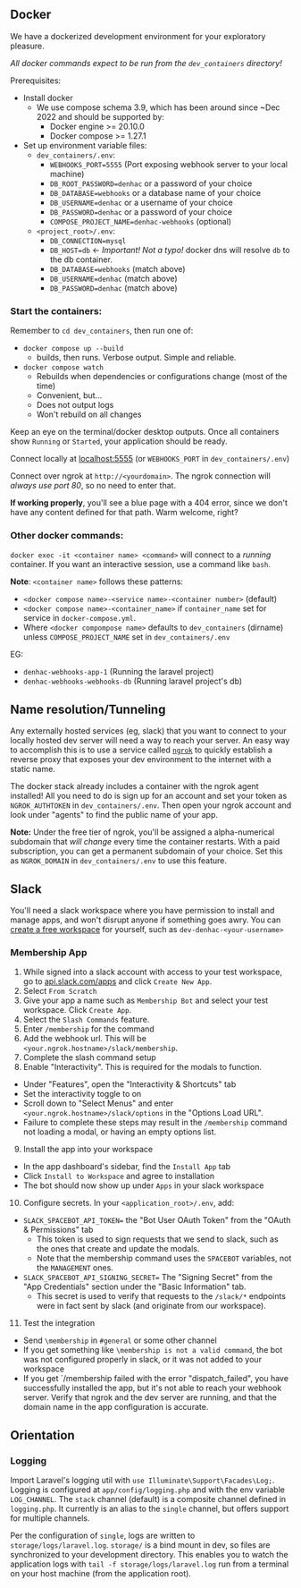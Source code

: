 
## Docker
We have a dockerized development environment for your exploratory pleasure.

*All docker commands expect to be run from the `dev_containers` directory!*

Prerequisites: 
* Install docker
  * We use compose schema 3.9, which has been around since ~Dec 2022 and should be supported by:
    * Docker engine >= 20.10.0
    * Docker compose >= 1.27.1
* Set up environment variable files:
  * `dev_containers/.env`:
    * `WEBHOOKS_PORT=5555` (Port exposing webhook server to your local machine)
    * `DB_ROOT_PASSWORD=denhac` or a password of your choice
    * `DB_DATABASE=webhooks` or a database name of your choice
    * `DB_USERNAME=denhac` or a username of your choice
    * `DB_PASSWORD=denhac` or a password of your choice
    * `COMPOSE_PROJECT_NAME=denhac-webhooks` (optional)
  * `<project_root>/.env`:
    * `DB_CONNECTION=mysql`
    * `DB_HOST=db` <- *Important! Not a typo!* docker dns will resolve `db` to the db container. 
    * `DB_DATABASE=webhooks` (match above)
    * `DB_USERNAME=denhac` (match above)
    * `DB_PASSWORD=denhac` (match above)



### Start the containers: 
Remember to `cd dev_containers`, then run one of:
* `docker compose up --build` 
  * builds, then runs. Verbose output. Simple and reliable.
* `docker compose watch` 
  * Rebuilds when dependencies or configurations change (most of the time)
  * Convenient, but...
  * Does not output logs
  * Won't rebuild on all changes

Keep an eye on the terminal/docker desktop outputs. Once all containers show `Running` or `Started`, your application should be ready.

Connect locally at [localhost:5555](localhost:5555) (or `WEBHOOKS_PORT` in `dev_containers/.env`)

Connect over ngrok at `http://<yourdomain>`. The ngrok connection will _always use port 80_, so no need to enter that.

**If working properly**, you'll see a blue page with a 404 error, since we don't have any content defined for that path. Warm welcome, right?

### Other docker commands:

`docker exec -it <container name> <command>` will connect to a *running* container. If you want an interactive session, use a command like `bash`.

**Note**: `<container name>` follows these patterns:
  * `<docker compose name>-<service name>-<container number>` (default)
  * `<docker compose name>-<container_name>` if `container_name` set for service in `docker-compose.yml`.
  * Where `<docker compompose name>` defaults to `dev_containers` (dirname) unless `COMPOSE_PROJECT_NAME` set in `dev_containers/.env`

EG:
  * `denhac-webhooks-app-1` (Running the laravel project)
  * `denhac-webhooks-webhooks-db` (Running laravel project's db)


## Name resolution/Tunneling
Any externally hosted services (eg, slack) that you want to connect to your locally hosted dev server will need a way to reach your server.
An easy way to accomplish this is to use a service called [`ngrok`](https://dashboard.ngrok.com/get-started/setup) to quickly establish a reverse proxy that exposes your dev environment to the 
internet with a static name. 

The docker stack already includes a container with the ngrok agent installed! All you need to do is sign up for an account and set your token as `NGROK_AUTHTOKEN` in `dev_containers/.env`. Then open your ngrok account and look under "agents" to find the public name of your app.

**Note:** Under the free tier of ngrok, you'll be assigned a alpha-numerical subdomain that *will change* every time the container restarts. With a paid subscription, you can get a permanent subdomain of your choice. Set this as `NGROK_DOMAIN` in `dev_containers/.env` to use this feature.


## Slack
You'll need a slack workspace where you have permission to install and manage apps, and won't disrupt anyone if something goes awry.
You can [create a free workspace](https://slack.com/get-started#/create) for yourself, such as `dev-denhac-<your-username>`

### Membership App
1. While signed into a slack account with access to your test workspace, go to [api.slack.com/apps](api.slack.com/apps) and click `Create New App`.
2. Select `From Scratch`
3. Give your app a name such as `Membership Bot` and select your test workspace. Click `Create App`.
4. Select the `Slash Commands` feature.
5. Enter `/membership` for the command
6. Add the webhook url. This will be `<your.ngrok.hostname>/slack/membership`. 
7. Complete the slash command setup
8. Enable "Interactivity". This is required for the modals to function.
  - Under "Features", open the "Interactivity & Shortcuts" tab
  - Set the interactivity toggle to on
  - Scroll down to "Select Menus" and enter `<your.ngrok.hostname>/slack/options` in the "Options Load URL".
  - Failure to complete these steps may result in the `/membership` command not loading a modal, or having an empty options list.
9. Install the app into your workspace
  - In the app dashboard's sidebar, find the `Install App` tab
  - Click `Install to Workspace` and agree to installation
  - The bot should now show up under `Apps` in your slack workspace
10. Configure secrets. In your `<application_root>/.env`, add:
  - `SLACK_SPACEBOT_API_TOKEN=` the "Bot User OAuth Token" from the "OAuth & Permissions" tab
    - This token is used to sign requests that we send to slack, such as the ones that create and update the modals.
    - Note that the membership command uses the `SPACEBOT` variables, not the `MANAGEMENT` ones. 
  - `SLACK_SPACEBOT_API_SIGNING_SECRET=` The "Signing Secret" from the "App Credentials" section under the "Basic Information" tab.
    - This secret is used to verify that requests to the `/slack/*` endpoints were in fact sent by slack (and originate from our workspace).
11. Test the integration
  - Send `\membership` in `#general` or some other channel
  - If you get something like `\membership is not a valid command`, the bot was not configured properly in slack, or it was not added to your workspace
  - If you get `/membership failed with the error "dispatch_failed", you have successfully installed the app, but it's not able to reach your webhook server. Verify that ngrok and the dev server are running, and that the domain name in the app configuration is accurate.


## Orientation
### Logging
Import Laravel's logging util with `use Illuminate\Support\Facades\Log;`.
Logging is configured at `app/config/logging.php` and with the env variable `LOG_CHANNEL`.
The `stack` channel (default) is a composite channel defined in `logging.php`. It currently is an alias to the `single` channel, but offers support for multiple channels.

Per the configuration of `single`, logs are written to `storage/logs/laravel.log`. 
`storage/` is a bind mount in dev, so files are synchronized to your development directory.
This enables you to watch the application logs with `tail -f storage/logs/laravel.log` run from a terminal on your host machine (from the application root).
